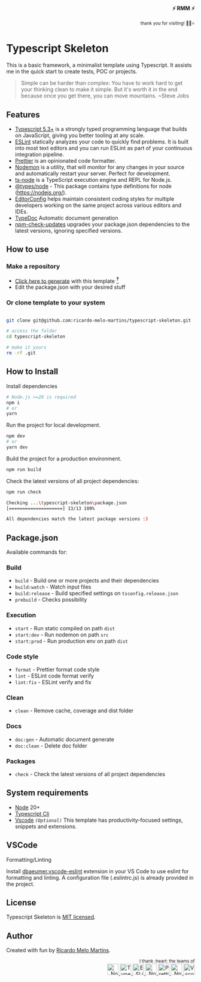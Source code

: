 <div align="right">
  
#### ⚡ **RMM** ⚡
  
</div>

<div align="right">

  <sup>
thank you for visiting! 
🙌🤗⭐
  </sup>
  
</div>

# Typescript Skeleton

This is a basic framework, a minimalist template using Typescript. It assists me in the quick start to create tests, POC or projects. 

> Simple can be harder than complex: You have to work hard to get your thinking clean to make it simple. But it's worth it in the end because once you get there, you can move mountains. ~Steve Jobs 


## Features

- [Typescript 5.3+](https://www.typescriptlang.org/) is a strongly typed programming language that builds on JavaScript, giving you better tooling at any scale.
- [ESLint](https://eslint.org/) statically analyzes your code to quickly find problems. It is built into most text editors and you can run ESLint as part of your continuous integration pipeline.
- [Prettier](https://prettier.io/) is an opinionated code formatter.
- [Nodemon](https://nodemon.io/) is a utility, that will monitor for any changes in your source and automatically restart your server. Perfect for development.
- [ts-node](https://typestrong.org/ts-node/) is a TypeScript execution engine and REPL for Node.js.
- [@types/node](https://www.npmjs.com/package/@types/node) - This package contains type definitions for node (<https://nodejs.org/>).
- [EditorConfig](https://editorconfig.org/) helps maintain consistent coding styles for multiple developers working on the same project across various editors and IDEs.
- [TypeDoc](https://typedoc.org) Automatic document generation
- [npm-check-updates](https://github.com/raineorshine/npm-check-updates) upgrades your package.json dependencies to the latest versions, ignoring specified versions.

## How to use 

### Make a repository

- [Click here to generate](https://github.com/ricardo-melo-martins/typescript-skeleton/generate) with this template [<sup>❓</sup>](https://docs.github.com/en/repositories/creating-and-managing-repositories/creating-a-repository-from-a-template) 
- Edit the package.json with your desired stuff


### Or clone template to your system

```bash

git clone git@github.com:ricardo-melo-martins/typescript-skeleton.git

# access the folder
cd typescript-skeleton 

# make it yours
rm -rf .git

```



## How to Install

Install dependencies

```bash
# Node.js >=20 is required
npm i
# or 
yarn
```

Run the project for local development.

```bash
npm dev
# or 
yarn dev
```

Build the project for a production environment.

```bash
npm run build
```

Check the latest versions of all project dependencies:

```sh
npm run check

Checking ...\typescript-skeleton\package.json
[====================] 13/13 100%

All dependencies match the latest package versions :)

```

## Package.json

Available commands for:

### Build
- `build` -  Build one or more projects and their dependencies
- `build:watch` - Watch input files 
- `build:release` - Build specified settings on `tsconfig.release.json`
- `prebuild` - Checks possibility

### Execution

- `start` - Run static compiled on path `dist`
- `start:dev` - Run nodemon on path `src`
- `start:prod` - Run production env on path `dist`

### Code style

- `format` - Prettier format code style
- `lint` - ESLint code format verify
- `lint:fix` - ESLint verify and fix

### Clean

- `clean` - Remove cache, coverage and dist folder

### Docs

- `doc:gen` - Automatic document generate
- `doc:clean` - Delete doc folder

### Packages

- `check` - Check the latest versions of all project dependencies

## System requirements

- [Node](https://nodejs.org/en/download) 20+
- [Typescript Cli](https://www.typescriptlang.org/download)
- [Vscode](https://code.visualstudio.com/) *`(Optional)`* This template has productivity-focused settings, snippets and extensions.


## VSCode

Formatting/Linting

Install [dbaeumer.vscode-eslint](https://marketplace.visualstudio.com/items?itemName=dbaeumer.vscode-eslint) extension in your VS Code to use eslint for formatting and linting. A configuration file (.eslintrc.js) is already provided in the project.


## License

Typescript Skeleton is [MIT licensed](LICENSE).

## Author


Created with fun by [Ricardo Melo Martins](https://github.com/ricardo-melo-martins).


<div align="right">
  <sub>
    I thank :heart: the teams of 
  </sub>
</div>

<div align="right">
<a href="https://nodejs.org/" target="blank" alt="NodeJs">
  <img src="https://cdn.jsdelivr.net/gh/devicons/devicon@latest/icons/nodejs/nodejs-original.svg" width="30" alt="NodeJS" />
</a>
<a href="https://www.typescriptlang.org/" target="blank">
  <img src="https://cdn.jsdelivr.net/gh/devicons/devicon@latest/icons/typescript/typescript-original.svg" width="30" alt="Typescript" />
</a>
<a href="https://eslint.org/" target="blank">
  <img src="https://cdn.jsdelivr.net/gh/devicons/devicon@latest/icons/eslint/eslint-original.svg" width="30" alt="ESLint"/>
</a>
<a href="https://nodemon.io/" target="blank">
  <img src="https://cdn.jsdelivr.net/gh/devicons/devicon@latest/icons/nodemon/nodemon-original.svg" width="30" alt="Nodemon"/>
</a>
<a href="https://prettier.io/" target="blank" >
  <img src="https://prettier.io/icon.png" width="30" alt="Prettier" />
</a>
<a href="https://www.npmjs.com/" target="blank" >
  <img src="https://cdn.jsdelivr.net/gh/devicons/devicon@latest/icons/npm/npm-original-wordmark.svg" width="30" alt="Npmjs"/>
</a>
<a href="https://code.visualstudio.com/" target="blank" >
  <img src="https://cdn.jsdelivr.net/gh/devicons/devicon@latest/icons/vscode/vscode-original.svg" width="30" alt="Vscode"/>
</a>
</div>
